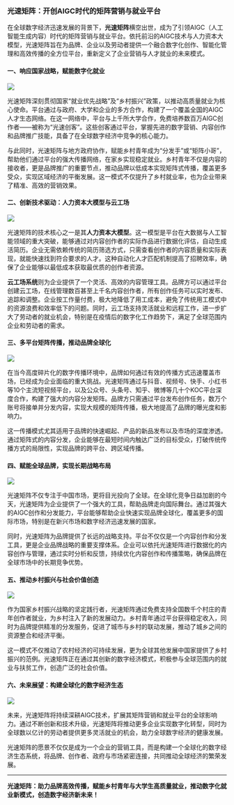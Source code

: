 ### 光速矩阵：开创AIGC时代的矩阵营销与就业平台

在全球数字经济迅速发展的背景下，**光速矩阵**横空出世，成为了引领AIGC（人工智能生成内容）时代的矩阵营销与就业平台。依托前沿的AIGC技术与人力资本大模型，光速矩阵旨在为品牌、企业以及劳动者提供一个融合数字化创作、智能化管理和高效传播的全方位平台，重新定义了企业营销与人才就业的未来模式。

#### 一、响应国家战略，赋能数字化就业

![](http://file.liyuechun.com/100901.jpeg)

光速矩阵深刻贯彻国家“就业优先战略”及“乡村振兴”政策，以推动高质量就业为核心使命。平台通过与政府、大学和企业的多方合作，构建了一个覆盖全国的AIGC人才生态网络。在这一网络中，平台与上千所大学合作，免费培养数百万AIGC创作者——被称为“光速创客”。这些创客通过平台，掌握先进的数字营销、内容创作和品牌推广技能，具备了在全球数字经济中竞争的核心能力。

与此同时，光速矩阵与地方政府协作，赋能乡村青年成为“分发手”或“矩阵小哥”，帮助他们通过平台的强大传播网络，在家乡实现稳定就业。乡村青年不仅是内容的接收者，更是品牌推广的重要节点，推动品牌以低成本实现矩阵式传播，覆盖更多受众，实现区域经济的平衡发展。这一模式不仅提升了乡村就业率，也为企业带来了精准、高效的营销效果。

#### 二、创新技术驱动：人力资本大模型与云工场

![](http://file.liyuechun.com/100902.jpeg)

光速矩阵的技术核心之一是其**人力资本大模型**。这一模型是平台在大数据与人工智能领域的重大突破，能够通过对内容创作者的实际作品进行数据化评估，自动生成活简历。企业无需依赖传统的简历筛选方式，只需查看创作者的内容质量和实际表现，就能快速找到符合要求的人才。这种自动化人才匹配机制提高了招聘效率，确保了企业能够以最低成本获取最优质的创作者资源。

**云工场系统**则为企业提供了一个灵活、高效的内容管理工具。品牌方可以通过平台创建云工场，在线管理数百甚至上千名内容创作者，所有创作任务可以实时发布、追踪和调整。企业按工作量付费，极大地降低了用工成本，避免了传统用工模式中的资源浪费和效率低下的问题。同时，云工场支持灵活就业和远程工作，进一步扩大了劳动者的就业机会，特别是在疫情后的数字化工作趋势下，满足了全球范围内企业和劳动者的需求。

#### 三、多平台矩阵传播，推动品牌全球化

![](http://file.liyuechun.com/100903.jpeg)

在当今高度碎片化的数字传播环境中，品牌如何通过有效的传播方式迅速覆盖市场，已经成为企业面临的重大挑战。光速矩阵通过与抖音、视频号、快手、小红书等10个主流短视频平台，以及公众号、头条号、知乎、微博等几十个KOC平台深度合作，构建了强大的内容分发矩阵。品牌方只需通过平台发布创作任务，数万个账号将接单并分发内容，实现大规模的矩阵传播，极大地提高了品牌的曝光度和影响力。

这一传播模式尤其适用于品牌的快速崛起、产品的新品发布以及市场的深度渗透。通过矩阵式的内容分发，企业能够在最短时间内触达广泛的目标受众，打破传统传播方式的局限性，实现品牌的跨平台、跨区域传播。

#### 四、赋能全球品牌，实现长期战略布局

![](http://file.liyuechun.com/100904.jpeg)

光速矩阵不仅专注于中国市场，更将目光投向了全球。在全球化竞争日益加剧的今天，光速矩阵为企业提供了一个强大的工具，帮助品牌走向国际舞台。通过其强大的AIGC创作和分发能力，平台能够帮助企业快速实现品牌全球化，覆盖更多的国际市场，特别是在新兴市场和数字经济迅速发展的国家。

同时，光速矩阵为品牌提供了长远的战略支持。平台不仅仅是一个内容创作和分发工具，更是企业品牌战略的重要支撑体系。企业可以依托光速矩阵进行数据化的内容创作与管理，通过实时分析和反馈，持续优化内容创作和传播策略，确保品牌在全球市场中的长期竞争优势。

#### 五、推动乡村振兴与社会价值创造

![](http://file.liyuechun.com/100905.jpeg)

作为国家乡村振兴战略的坚定践行者，光速矩阵通过免费支持全国数千个村庄的青年创作者就业，为乡村注入了新的发展动力。乡村青年通过平台获得稳定收入，同时为品牌提供精准的分发服务，促进了城市与乡村的联动发展，推动了城乡之间的资源整合和经济平衡。

这一模式不仅推动了农村经济的可持续发展，更为全球其他发展中国家提供了乡村振兴的范例。光速矩阵正在通过其创新的数字经济模式，积极参与全球范围内的就业与扶贫工作，创造广泛的社会价值。

#### 六、未来展望：构建全球化的数字经济生态

![](http://file.liyuechun.com/100906.jpeg)

未来，光速矩阵将持续深耕AIGC技术，扩展其矩阵营销和就业平台的全球影响力。通过不断创新和技术升级，光速矩阵将推动更多企业实现数字化转型，同时为全球数以亿计的劳动者提供更多灵活就业的机会，助力全球数字经济的健康发展。

光速矩阵的愿景不仅仅是成为一个企业的营销工具，而是构建一个全球化的数字经济生态系统，将品牌、创作者、政府与市场紧密连接，共同推动全球经济的繁荣发展。

------

**光速矩阵：助力品牌高效传播，赋能乡村青年与大学生高质量就业，推动数字化就业新模式，创造数字经济新未来！**
